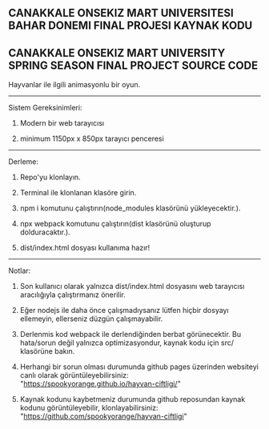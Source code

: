 
CANAKKALE ONSEKIZ MART UNIVERSITESI BAHAR DONEMI FINAL PROJESI KAYNAK KODU
-
CANAKKALE ONSEKIZ MART UNIVERSITY SPRING SEASON FINAL PROJECT SOURCE CODE
-

Hayvanlar ile ilgili animasyonlu bir oyun.
*****
Sistem Gereksinimleri: 


1) Modern bir web tarayıcısı


2) minimum 1150px x 850px tarayıcı penceresi


*****
Derleme:


1) Repo'yu klonlayın.


2) Terminal ile klonlanan klasöre girin.


3) npm i komutunu çalıştırın(node_modules klasörünü yükleyecektir.).


4) npx webpack komutunu çalıştırın(dist klasörünü oluşturup dolduracaktır.).


5) dist/index.html dosyası kullanıma hazır!


*****
Notlar:


1) Son kullanıcı olarak yalnızca dist/index.html dosyasını web tarayıcısı aracılığıyla çalıştırmanız önerilir.


2) Eğer nodejs ile daha önce çalışmadıysanız lütfen hiçbir dosyayı ellemeyin, ellerseniz düzgün çalışmayabilir.


3) Derlenmis kod webpack ile derlendiğinden berbat görünecektir. Bu hata/sorun değil yalnızca optimizasyondur, kaynak kodu için src/ klasörüne bakın.


4) Herhangi bir sorun olması durumunda github pages üzerinden websiteyi canlı olarak görüntüleyebilirsiniz: "https://spookyorange.github.io/hayvan-ciftligi/"


5) Kaynak kodunu kaybetmeniz durumunda github reposundan kaynak kodunu görüntüleyebilir, klonlayabilirsiniz: "https://github.com/spookyorange/hayvan-ciftligi"